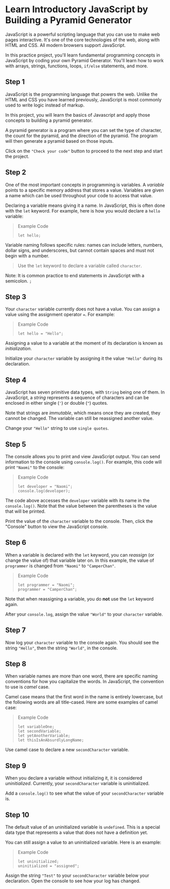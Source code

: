 # Learn Introductory JavaScript by Building a Pyramid Generator

JavaScript is a powerful scripting language that you can use to make web pages interactive. It's one of the core technologies of the web, along with HTML and CSS. All modern browsers support JavaScript.

In this practice project, you'll learn fundamental programming concepts in JavaScript by coding your own Pyramid Generator. You'll learn how to work with arrays, strings, functions, loops, `if/else` statements, and more.

## Step 1

JavaScript is the programming language that powers the web. Unlike the HTML and CSS you have learned previously, JavaScript is most commonly used to write logic instead of markup.

In this project, you will learn the basics of Javascript and apply those concepts to building a pyramid generator.

A pyramid generator is a program where you can set the type of character, the count for the pyramid, and the direction of the pyramid. The program will then generate a pyramid based on those inputs.

Click on the `"Check your code"` button to proceed to the next step and start the project.

## Step 2

One of the most important concepts in programming is variables. A *variable* points to a specific memory address that stores a value. Variables are given a name which can be used throughout your code to access that value.

Declaring a variable means giving it a name. In JavaScript, this is often done with the `let` keyword. For example, here is how you would declare a `hello` variable:

>Example Code
>
>```let
>let hello;
>```

Variable naming follows specific rules: names can include letters, numbers, dollar signs, and underscores, but cannot contain spaces and must not begin with a number.

>Use the `let` keyword to declare a variable called `character`.

Note: It is common practice to end statements in JavaScript with a semicolon. `;`

## Step 3

Your `character` variable currently does not have a value. You can assign a value using the assignment operator `=`. For example:

>Example Code
>
>```let
>let hello = "Hello";
>```

Assigning a value to a variable at the moment of its declaration is known as *initialization*.

Initialize your `character` variable by assigning it the value `"Hello"` during its declaration.

## Step 4

JavaScript has seven primitive data types, with `String` being one of them. In JavaScript, a *string* represents a sequence of characters and can be enclosed in either single (`'`) or double (`"`) quotes.

Note that strings are *immutable*, which means once they are created, they cannot be changed. The variable can still be reassigned another value.

Change your `"Hello"` string to use `single quotes`.

## Step 5

The console allows you to print and view JavaScript output. You can send information to the console using `console.log()`. For example, this code will print `"Naomi"` to the console:

>Example Code
>
>```let
>let developer = "Naomi";
>console.log(developer);
>```

The code above accesses the `developer` variable with its name in the `console.log()`. Note that the value between the parentheses is the value that will be printed.

Print the value of the `character` variable to the console. Then, click the "Console" button to view the JavaScript console.

## Step 6

When a variable is declared with the `let` keyword, you can *reassign* (or change the value of) that variable later on. In this example, the value of `programmer` is changed from `"Naomi"` to `"CamperChan"`.

>Example Code
>
>```let
>let programmer = "Naomi";
>programmer = "CamperChan";
>```

Note that when reassigning a variable, you do **not** use the `let` keyword again.

After your `console.log`, assign the value `"World"` to your `character` variable.

## Step 7

Now log your `character` variable to the console again. You should see the string `"Hello"`, then the string `"World"`, in the console.

## Step 8

When variable names are more than one word, there are specific naming conventions for how you capitalize the words. In JavaScript, the convention to use is *camel* case.

Camel case means that the first word in the name is entirely lowercase, but the following words are all title-cased. Here are some examples of camel case:

>Example Code
>
>```let
>let variableOne;
>let secondVariable;
>let yetAnotherVariable;
>let thisIsAnAbsurdlyLongName;
>```

Use camel case to declare a new `secondCharacter` variable.

## Step 9

When you declare a variable without initializing it, it is considered *uninitialized*. Currently, your `secondCharacter` variable is uninitialized.

Add a `console.log()` to see what the value of your `secondCharacter` variable is.

## Step 10

The default value of an uninitialized variable is `undefined`. This is a special data type that represents a value that does not have a definition yet.

You can still assign a value to an uninitialized variable. Here is an example:

>Example Code
>
>```let
>let uninitialized;
>uninitialized = "assigned";
>```

Assign the string `"Test"` to your `secondCharacter` variable below your declaration. Open the console to see how your log has changed.